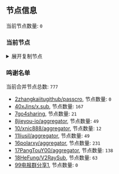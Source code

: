 
## 节点信息
当前节点数量: `0`
### 当前节点
<details>
  <summary>展开复制节点</summary>

    

</details>

### 鸣谢名单
当前合并节点总数: `777`
- [2zhangkaiitugithub/passcro](https://github.com/zhangkaiitugithub/passcro), 节点数量: `0`
- [40xJins/x.sub](https://github.com/0xJins/x.sub), 节点数量: `167`
- [7go4sharing](https://github.com/go4sharing), 节点数量: `21`
- [8jieyou-io/aggregator](https://github.com/jieyou-io/aggregator), 节点数量: `49`
- [10/xnic888/aggregator](https://github.com/xnic888/aggregator), 节点数量: `12`
- [11liusil/aggregator](https://github.com/liusil/aggregator), 节点数量: `49`
- [16polarxy/aggregator](https://github.com/polarxy/aggregator), 节点数量: `231`
- [17PangTouY00/aggregator](https://github.com/PangTouY00/aggregator), 节点数量: `138`
- [18HeFung/V2RaySub](https://github.com/HeFung/V2RaySub), 节点数量: `63`
- [99电报群分享1](https://github.com/cdddbc/getAirport), 节点数量: `0`


